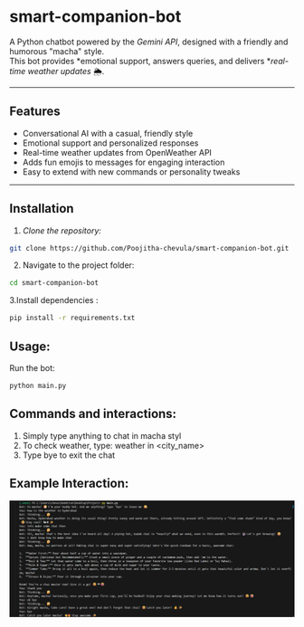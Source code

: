 # smart-companion-bot


A Python chatbot powered by the *Gemini API*, designed with a friendly and humorous "macha" style.  
This bot provides *emotional support, answers queries, and delivers **real-time weather updates* 🌦.

---

## Features
- Conversational AI with a casual, friendly style  
- Emotional support and personalized responses  
- Real-time weather updates from OpenWeather API  
- Adds fun emojis to messages for engaging interaction  
- Easy to extend with new commands or personality tweaks  

---

## Installation

1. *Clone the repository:*
```bash
git clone https://github.com/Poojitha-chevula/smart-companion-bot.git
```
2. Navigate to the project folder:
```bash 
cd smart-companion-bot
```
3.Install dependencies :
```bash
pip install -r requirements.txt
```

## Usage:
Run the bot:
```bash
python main.py
```
## Commands and interactions:
1. Simply type anything to chat in macha styl
2. To check weather, type: weather in <city_name>
3. Type bye to exit the chat

## Example Interaction:
 ![alt text](<Screenshot (62).png>)